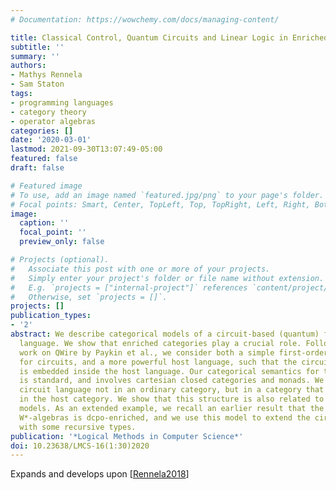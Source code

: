 ```yaml
---
# Documentation: https://wowchemy.com/docs/managing-content/

title: Classical Control, Quantum Circuits and Linear Logic in Enriched Category Theory
subtitle: ''
summary: ''
authors:
- Mathys Rennela
- Sam Staton
tags:
- programming languages
- category theory
- operator algebras
categories: []
date: '2020-03-01'
lastmod: 2021-09-30T13:07:49-05:00
featured: false
draft: false

# Featured image
# To use, add an image named `featured.jpg/png` to your page's folder.
# Focal points: Smart, Center, TopLeft, Top, TopRight, Left, Right, BottomLeft, Bottom, BottomRight.
image:
  caption: ''
  focal_point: ''
  preview_only: false

# Projects (optional).
#   Associate this post with one or more of your projects.
#   Simply enter your project's folder or file name without extension.
#   E.g. `projects = ["internal-project"]` references `content/project/deep-learning/index.md`.
#   Otherwise, set `projects = []`.
projects: []
publication_types:
- '2'
abstract: We describe categorical models of a circuit-based (quantum) functional programming
  language. We show that enriched categories play a crucial role. Following earlier
  work on QWire by Paykin et al., we consider both a simple first-order linear language
  for circuits, and a more powerful host language, such that the circuit language
  is embedded inside the host language. Our categorical semantics for the host language
  is standard, and involves cartesian closed categories and monads. We interpret the
  circuit language not in an ordinary category, but in a category that is enriched
  in the host category. We show that this structure is also related to linear/non-linear
  models. As an extended example, we recall an earlier result that the category of
  W*-algebras is dcpo-enriched, and we use this model to extend the circuit language
  with some recursive types.
publication: '*Logical Methods in Computer Science*'
doi: 10.23638/LMCS-16(1:30)2020
---
```

Expands and develops upon [[Rennela2018](../Rennela2018)]